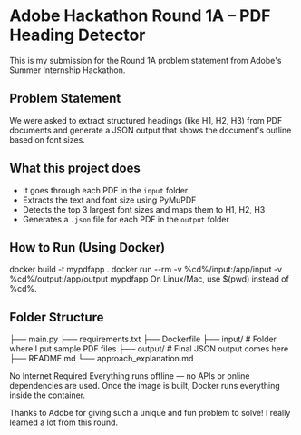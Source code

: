 # Adobe Hackathon Round 1A – PDF Heading Detector

This is my submission for the Round 1A problem statement from Adobe's Summer Internship Hackathon.

## Problem Statement
We were asked to extract structured headings (like H1, H2, H3) from PDF documents and generate a JSON output that shows the document's outline based on font sizes.

## What this project does
- It goes through each PDF in the `input` folder
- Extracts the text and font size using PyMuPDF
- Detects the top 3 largest font sizes and maps them to H1, H2, H3
- Generates a `.json` file for each PDF in the `output` folder

## How to Run (Using Docker)

docker build -t mypdfapp .
docker run --rm -v %cd%/input:/app/input -v %cd%/output:/app/output mypdfapp
On Linux/Mac, use $(pwd) instead of %cd%.

## Folder Structure
├── main.py
├── requirements.txt
├── Dockerfile
├── input/               # Folder where I put sample PDF files
├── output/              # Final JSON output comes here
├── README.md
└── approach_explanation.md

No Internet Required
Everything runs offline — no APIs or online dependencies are used. Once the image is built, Docker runs everything inside the container.

Thanks to Adobe for giving such a unique and fun problem to solve! I really learned a lot from this round.



